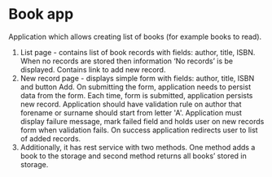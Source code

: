 # Book app

Application which allows creating list of books (for example books to read).

1. List page - contains list of book records with fields: author, title, ISBN. When no records are stored then
   information ‘No records’ is be displayed. Contains link to add new record.
2. New record page - displays simple form with fields: author, title, ISBN and button Add. On submitting the form,
   application needs to persist data from the form. Each time, form is submitted, application persists new record.
   Application should have validation rule on author that forename or surname should start from letter 'A'. Application
   must display failure message, mark failed field and holds user on new records form when validation fails. On success
   application redirects user to list of added records.
5. Additionally, it has rest service with two methods. One method adds a book to the storage and second method returns
   all books’ stored in storage.
   